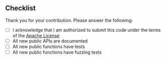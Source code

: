 ## Checklist
Thank you for your contribution. Please answer the following:

- [ ] I acknowledge that I am authorized to submit this code under
the terms of the [Apache License](https://www.apache.org/licenses/LICENSE-2.0)
- [ ] All new public APIs are documented
- [ ] All new public functions have tests
- [ ] All new public functions have fuzzing tests
